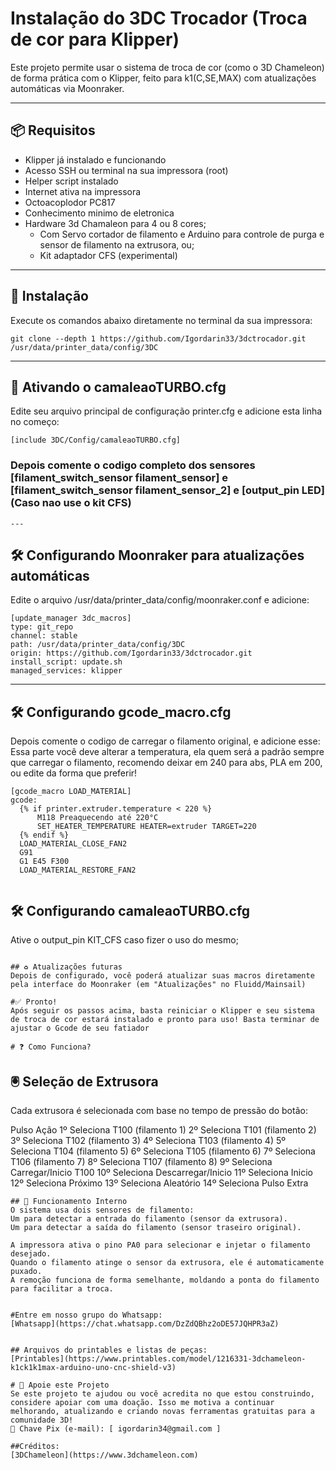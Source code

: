 
# Instalação do 3DC Trocador (Troca de cor para Klipper)

Este projeto permite usar o sistema de troca de cor (como o 3D Chameleon) de forma prática com o Klipper, feito para k1(C,SE,MAX) com atualizações automáticas via Moonraker.

---

## 📦 Requisitos

- Klipper já instalado e funcionando
- Acesso SSH ou terminal na sua impressora (root)
- Helper script instalado
- Internet ativa na impressora
- Octoacoplodor PC817
- Conhecimento minimo de eletronica
- Hardware 3d Chamaleon para 4 ou 8 cores;
    - Com Servo cortador de filamento e Arduino para controle de purga e sensor de filamento na extrusora, ou;
    - Kit adaptador CFS (experimental)



---

## 🚀 Instalação

Execute os comandos abaixo diretamente no terminal da sua impressora:
```
git clone --depth 1 https://github.com/Igordarin33/3dctrocador.git /usr/data/printer_data/config/3DC
```
---

## 🔧 Ativando o camaleaoTURBO.cfg
Edite seu arquivo principal de configuração printer.cfg e adicione esta linha no começo:
```
[include 3DC/Config/camaleaoTURBO.cfg]

```
### Depois comente o codigo completo dos sensores [filament_switch_sensor filament_sensor] e [filament_switch_sensor filament_sensor_2] e [output_pin LED] (Caso nao use o kit CFS)

```
---
```
## 🛠️ Configurando Moonraker para atualizações automáticas
Edite o arquivo /usr/data/printer_data/config/moonraker.conf e adicione:
```
[update_manager 3dc_macros]
type: git_repo
channel: stable
path: /usr/data/printer_data/config/3DC
origin: https://github.com/Igordarin33/3dctrocador.git
install_script: update.sh
managed_services: klipper

```  
---
## 🛠️ Configurando gcode_macro.cfg
Depois comente o codigo de carregar o filamento original, e adicione esse: 
Essa parte você deve alterar a temperatura, ela quem será a padrão sempre que carregar o filamento, recomendo deixar em 240 para abs, PLA em 200, ou edite da forma que preferir! 
```
[gcode_macro LOAD_MATERIAL]
gcode:
  {% if printer.extruder.temperature < 220 %}
      M118 Preaquecendo até 220°C
      SET_HEATER_TEMPERATURE HEATER=extruder TARGET=220
  {% endif %}
  LOAD_MATERIAL_CLOSE_FAN2
  G91
  G1 E45 F300
  LOAD_MATERIAL_RESTORE_FAN2
  

```
## 🛠️ Configurando camaleaoTURBO.cfg
Ative o output_pin KIT_CFS caso fizer o uso do mesmo;

```

## ♻️ Atualizações futuras
Depois de configurado, você poderá atualizar suas macros diretamente pela interface do Moonraker (em "Atualizações" no Fluidd/Mainsail)

#✅ Pronto!
Após seguir os passos acima, basta reiniciar o Klipper e seu sistema de troca de cor estará instalado e pronto para uso! Basta terminar de ajustar o Gcode de seu fatiador

# ❓ Como Funciona?

```
## 🖲️ Seleção de Extrusora
Cada extrusora é selecionada com base no tempo de pressão do botão:

Pulso	  Ação
  1º	  Seleciona T100 (filamento 1)
  2º	  Seleciona T101 (filamento 2)
  3º	  Seleciona T102 (filamento 3)
  4º	  Seleciona T103 (filamento 4)
  5º	  Seleciona T104 (filamento 5)
  6º	  Seleciona T105 (filamento 6)
  7º	  Seleciona T106 (filamento 7)
  8º	  Seleciona T107 (filamento 8)
  9º	  Seleciona Carregar/Inicio T100
  10º	  Seleciona Descarregar/Inicio
  11º	  Seleciona Inicio
  12º	  Seleciona Próximo
  13º	  Seleciona Aleatório
  14º	  Seleciona Pulso Extra
  
  ```
## 🤖 Funcionamento Interno
O sistema usa dois sensores de filamento:
Um para detectar a entrada do filamento (sensor da extrusora).
Um para detectar a saída do filamento (sensor traseiro original).

A impressora ativa o pino PA0 para selecionar e injetar o filamento desejado.
Quando o filamento atinge o sensor da extrusora, ele é automaticamente puxado.
A remoção funciona de forma semelhante, moldando a ponta do filamento para facilitar a troca.


#Entre em nosso grupo do Whatsapp: 
[Whatsapp](https://chat.whatsapp.com/DzZdQBhz2oDE57JQHPR3aZ)

  
## Arquivos do printables e listas de peças: 
[Printables](https://www.printables.com/model/1216331-3dchameleon-k1ck1k1max-arduino-uno-cnc-shield-v3)

# 💖 Apoie este Projeto
Se este projeto te ajudou ou você acredita no que estou construindo, considere apoiar com uma doação. Isso me motiva a continuar melhorando, atualizando e criando novas ferramentas gratuitas para a comunidade 3D!
🔗 Chave Pix (e-mail): [ igordarin34@gmail.com ]

##Créditos: 
[3DChameleon](https://www.3dchameleon.com)
